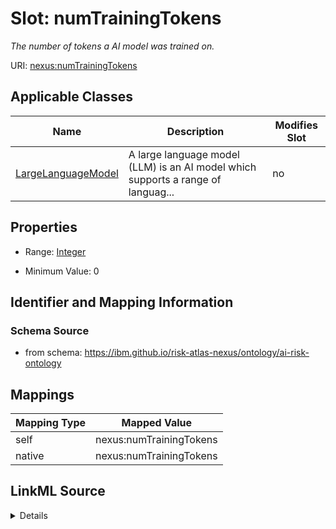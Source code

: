 

# Slot: numTrainingTokens


_The number of tokens a AI model was trained on._





URI: [nexus:numTrainingTokens](https://ibm.github.io/risk-atlas-nexus/ontology/numTrainingTokens)



<!-- no inheritance hierarchy -->





## Applicable Classes

| Name | Description | Modifies Slot |
| --- | --- | --- |
| [LargeLanguageModel](LargeLanguageModel.md) | A large language model (LLM) is an AI model which supports a range of languag... |  no  |







## Properties

* Range: [Integer](Integer.md)

* Minimum Value: 0





## Identifier and Mapping Information







### Schema Source


* from schema: https://ibm.github.io/risk-atlas-nexus/ontology/ai-risk-ontology




## Mappings

| Mapping Type | Mapped Value |
| ---  | ---  |
| self | nexus:numTrainingTokens |
| native | nexus:numTrainingTokens |




## LinkML Source

<details>
```yaml
name: numTrainingTokens
description: The number of tokens a AI model was trained on.
from_schema: https://ibm.github.io/risk-atlas-nexus/ontology/ai-risk-ontology
rank: 1000
alias: numTrainingTokens
domain_of:
- LargeLanguageModel
range: integer
minimum_value: 0

```
</details>
